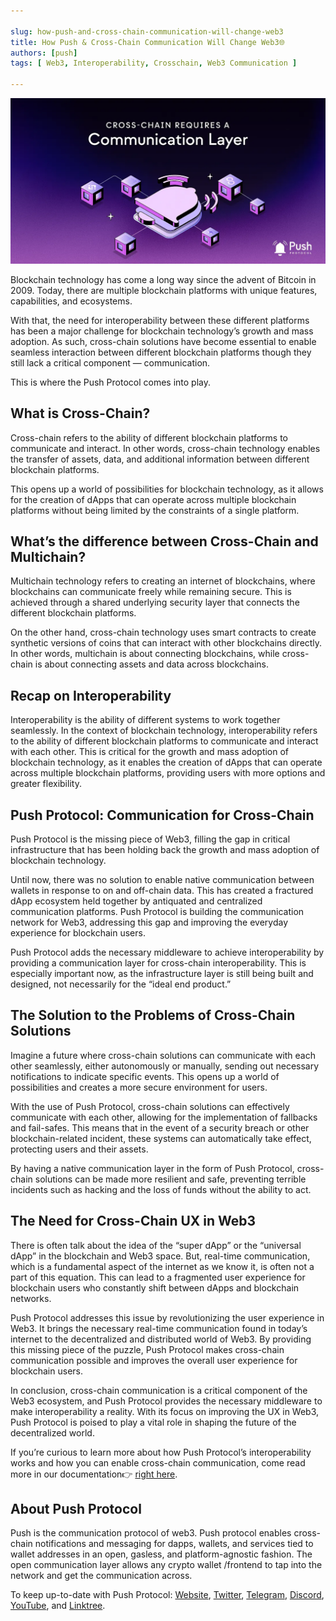 ```yaml
---

slug: how-push-and-cross-chain-communication-will-change-web3
title: How Push & Cross-Chain Communication Will Change Web3🌐
authors: [push]
tags: [ Web3, Interoperability, Crosschain, Web3 Communication ]

---
```


![Docusaurus Image](./cover-image.webp)
<!--truncate-->

Blockchain technology has come a long way since the advent of Bitcoin in 2009. Today, there are multiple blockchain platforms with unique features, capabilities, and ecosystems.

With that, the need for interoperability between these different platforms has been a major challenge for blockchain technology’s growth and mass adoption. As such, cross-chain solutions have become essential to enable seamless interaction between different blockchain platforms though they still lack a critical component — communication.

This is where the Push Protocol comes into play.

## What is Cross-Chain?
Cross-chain refers to the ability of different blockchain platforms to communicate and interact. In other words, cross-chain technology enables the transfer of assets, data, and additional information between different blockchain platforms.

This opens up a world of possibilities for blockchain technology, as it allows for the creation of dApps that can operate across multiple blockchain platforms without being limited by the constraints of a single platform.

## What’s the difference between Cross-Chain and Multichain?
Multichain technology refers to creating an internet of blockchains, where blockchains can communicate freely while remaining secure. This is achieved through a shared underlying security layer that connects the different blockchain platforms.

On the other hand, cross-chain technology uses smart contracts to create synthetic versions of coins that can interact with other blockchains directly. In other words, multichain is about connecting blockchains, while cross-chain is about connecting assets and data across blockchains.

## Recap on Interoperability
Interoperability is the ability of different systems to work together seamlessly. In the context of blockchain technology, interoperability refers to the ability of different blockchain platforms to communicate and interact with each other. This is critical for the growth and mass adoption of blockchain technology, as it enables the creation of dApps that can operate across multiple blockchain platforms, providing users with more options and greater flexibility.

## Push Protocol: Communication for Cross-Chain
Push Protocol is the missing piece of Web3, filling the gap in critical infrastructure that has been holding back the growth and mass adoption of blockchain technology.

Until now, there was no solution to enable native communication between wallets in response to on and off-chain data. This has created a fractured dApp ecosystem held together by antiquated and centralized communication platforms. Push Protocol is building the communication network for Web3, addressing this gap and improving the everyday experience for blockchain users.

Push Protocol adds the necessary middleware to achieve interoperability by providing a communication layer for cross-chain interoperability. This is especially important now, as the infrastructure layer is still being built and designed, not necessarily for the “ideal end product.”

## The Solution to the Problems of Cross-Chain Solutions
Imagine a future where cross-chain solutions can communicate with each other seamlessly, either autonomously or manually, sending out necessary notifications to indicate specific events. This opens up a world of possibilities and creates a more secure environment for users.

With the use of Push Protocol, cross-chain solutions can effectively communicate with each other, allowing for the implementation of fallbacks and fail-safes. This means that in the event of a security breach or other blockchain-related incident, these systems can automatically take effect, protecting users and their assets.

By having a native communication layer in the form of Push Protocol, cross-chain solutions can be made more resilient and safe, preventing terrible incidents such as hacking and the loss of funds without the ability to act.

## The Need for Cross-Chain UX in Web3
There is often talk about the idea of the “super dApp” or the “universal dApp” in the blockchain and Web3 space. But, real-time communication, which is a fundamental aspect of the internet as we know it, is often not a part of this equation. This can lead to a fragmented user experience for blockchain users who constantly shift between dApps and blockchain networks.

Push Protocol addresses this issue by revolutionizing the user experience in Web3. It brings the necessary real-time communication found in today’s internet to the decentralized and distributed world of Web3. By providing this missing piece of the puzzle, Push Protocol makes cross-chain communication possible and improves the overall user experience for blockchain users.

In conclusion, cross-chain communication is a critical component of the Web3 ecosystem, and Push Protocol provides the necessary middleware to make interoperability a reality. With its focus on improving the UX in Web3, Push Protocol is poised to play a vital role in shaping the future of the decentralized world.

If you’re curious to learn more about how Push Protocol’s interoperability works and how you can enable cross-chain communication, come read more in our documentation👉 [right here](https://docs.push.org/developers/developer-guides/create-your-notif-channel/enabling-channel-on-other-chains).

## About Push Protocol

Push is the communication protocol of web3. Push protocol enables cross-chain notifications and messaging for dapps, wallets, and services tied to wallet addresses in an open, gasless, and platform-agnostic fashion. The open communication layer allows any crypto wallet /frontend to tap into the network and get the communication across.

To keep up-to-date with Push Protocol: [Website](https://push.org/), [Twitter](https://twitter.com/pushprotocol), [Telegram](https://t.me/epnsproject), [Discord](https://discord.gg/pushprotocol), [YouTube](https://www.youtube.com/c/EthereumPushNotificationService), and [Linktree](https://linktr.ee/pushprotocol).